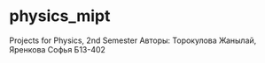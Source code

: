 # physics_mipt
Projects for Physics, 2nd Semester 
Авторы:
Торокулова Жанылай,
Яренкова Софья
Б13-402

